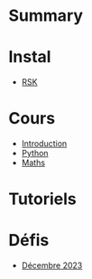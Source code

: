# Summary


# Instal
- [RSK]()
# Cours

- [Introduction](./introduction.md)
- [Python](./python.md)
- [Maths](./maths.md)


# Tutoriels
<!--
- [Réseau](./https://projets.vlamynck.fr/Universit%C3%A9-de-Bordeaux/MD/Tuto_Config_Services_R%C3%A9seaux.md) 
- [Réseau](./reseau.md) 
-->
# Défis

- [Décembre 2023](./2023_challenge.md)
